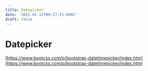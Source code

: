 ```yaml
---
title: Datepicker
date: '2021-01-22T09:27:21.000Z'
draft: false
---
```


# Datepicker

[https://www.bootcss.com/p/bootstrap-datetimepicker/index.htm](https://www.bootcss.com/p/bootstrap-datetimepicker/index.htm)

